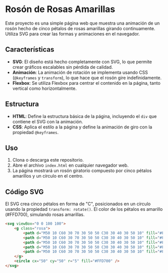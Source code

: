 # Rosón de Rosas Amarillas

Este proyecto es una simple página web que muestra una animación de un rosón hecho de cinco pétalos de rosas amarillas girando continuamente. Utiliza SVG para crear las formas y animaciones en el navegador.

## Características

- **SVG**: El diseño está hecho completamente con SVG, lo que permite crear gráficos escalables sin pérdida de calidad.
- **Animación**: La animación de rotación se implementa usando CSS (`@keyframes` y `transform`), lo que hace que el rosón gire indefinidamente.
- **Flexbox**: Se utiliza Flexbox para centrar el contenido en la página, tanto vertical como horizontalmente.

## Estructura

- **HTML**: Define la estructura básica de la página, incluyendo el `div` que contiene el SVG con la animación.
- **CSS**: Aplica el estilo a la página y define la animación de giro con la propiedad `@keyframes`.

## Uso

1. Clona o descarga este repositorio.
2. Abre el archivo `index.html` en cualquier navegador web.
3. La página mostrará un rosón giratorio compuesto por cinco pétalos amarillos y un círculo en el centro.

## Código SVG

El SVG crea cinco pétalos en forma de "C", posicionados en un círculo usando la propiedad `transform: rotate()`. El color de los pétalos es amarillo (#FFD700), simulando rosas amarillas.

```html
<svg viewBox="0 0 100 100">
    <g class="rosa">
        <path d="M50 10 C60 30 70 30 50 50 C30 30 40 30 50 10" fill="#FFD700" />
        <path d="M50 10 C60 30 70 30 50 50 C30 30 40 30 50 10" fill="#FFD700" transform="rotate(72 50 50)" />
        <path d="M50 10 C60 30 70 30 50 50 C30 30 40 30 50 10" fill="#FFD700" transform="rotate(144 50 50)" />
        <path d="M50 10 C60 30 70 30 50 50 C30 30 40 30 50 10" fill="#FFD700" transform="rotate(216 50 50)" />
        <path d="M50 10 C60 30 70 30 50 50 C30 30 40 30 50 10" fill="#FFD700" transform="rotate(288 50 50)" />
    </g>
    <circle cx="50" cy="50" r="5" fill="#FFD700" />
</svg>
